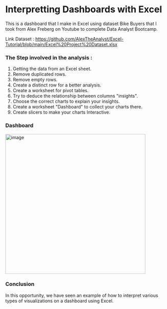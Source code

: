 # Interpretting Dashboards with Excel
This is a dashboard that I make in Excel using dataset Bike Buyers that I took from Alex Freberg on Youtube to complete Data Analyst Bootcamp.

Link Dataset : https://github.com/AlexTheAnalyst/Excel-Tutorial/blob/main/Excel%20Project%20Dataset.xlsx

### The Step involved in the analysis :
1. Getting the data from an Excel sheet.
2. Remove duplicated rows.
3. Remove empty rows.
4. Create a distinct row for a better analysis.
5. Create a worksheet for pivot tables.
6. Try to deduce the relationship between columns "insights".
7. Choose the correct charts to explain your insights.
8. Create a worksheet "Dashboard" to collect your charts there.
9. Create slicers to make your charts Interactive.

### Dashboard
<img width="437" alt="image" src="https://github.com/melodyvictorian22/Bike-Buyers-Excel-Project/assets/50192955/004fa38a-d35e-4211-ae56-e55a66a32dc8">

### Conclusion
In this opportunity, we have seen an example of how to interpret various types of visualizations on a dashboard using Excel.
